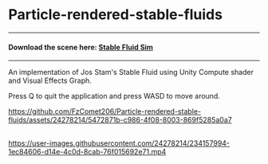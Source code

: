 # Particle-rendered-stable-fluids

---

#### Download the scene here: <a href = https://github.com/FzComet206/Particle-rendered-stable-fluids/releases/download/StableFluidSim/StableFluidBuild.zip> Stable Fluid Sim </a> ####

---

An implementation of Jos Stam's Stable Fluid using Unity Compute shader and Visual Effects Graph.

Press Q to quit the application and press WASD to move around.



https://github.com/FzComet206/Particle-rendered-stable-fluids/assets/24278214/5472871b-c986-4f08-8003-869f5285a0a7

##

https://user-images.githubusercontent.com/24278214/234157994-1ec84606-d14e-4c0d-8cab-76f015692e71.mp4

